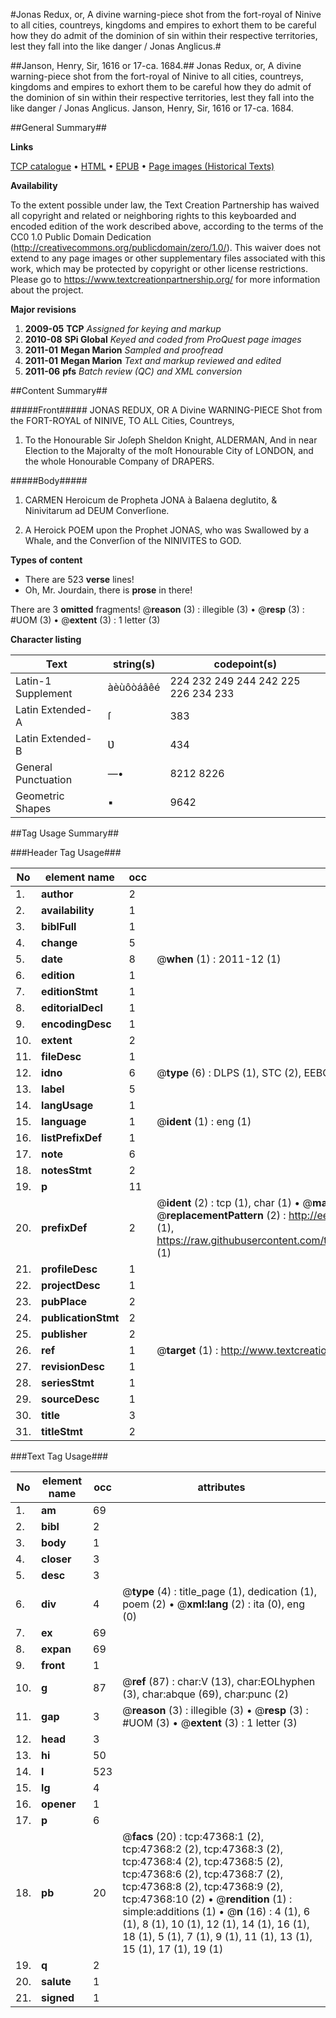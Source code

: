 #Jonas Redux, or, A divine warning-piece shot from the fort-royal of Ninive to all cities, countreys, kingdoms and empires to exhort them to be careful how they do admit of the dominion of sin within their respective territories, lest they fall into the like danger / Jonas Anglicus.#

##Janson, Henry, Sir, 1616 or 17-ca. 1684.##
Jonas Redux, or, A divine warning-piece shot from the fort-royal of Ninive to all cities, countreys, kingdoms and empires to exhort them to be careful how they do admit of the dominion of sin within their respective territories, lest they fall into the like danger / Jonas Anglicus.
Janson, Henry, Sir, 1616 or 17-ca. 1684.

##General Summary##

**Links**

[TCP catalogue](http://www.ota.ox.ac.uk/tcp/)  • 
[HTML](http://tei.it.ox.ac.uk/tcp/Texts-HTML/free/A46/A46672.html)  • 
[EPUB](http://tei.it.ox.ac.uk/tcp/Texts-EPUB/free/A46/A46672.epub) • 
[Page images (Historical Texts)](https://historicaltexts.jisc.ac.uk/eebo-11303584e)

**Availability**

To the extent possible under law, the Text Creation Partnership has waived all copyright and related or neighboring rights to this keyboarded and encoded edition of the work described above, according to the terms of the CC0 1.0 Public Domain Dedication (http://creativecommons.org/publicdomain/zero/1.0/). This waiver does not extend to any page images or other supplementary files associated with this work, which may be protected by copyright or other license restrictions. Please go to https://www.textcreationpartnership.org/ for more information about the project.

**Major revisions**

1. __2009-05__ __TCP__ *Assigned for keying and markup*
1. __2010-08__ __SPi Global__ *Keyed and coded from ProQuest page images*
1. __2011-01__ __Megan Marion__ *Sampled and proofread*
1. __2011-01__ __Megan Marion__ *Text and markup reviewed and edited*
1. __2011-06__ __pfs__ *Batch review (QC) and XML conversion*

##Content Summary##

#####Front#####
JONAS REDUX, OR A Divine WARNING-PIECE Shot from the FORT-ROYAL of NINIVE, TO ALL Cities, Countreys,
1. To the Honourable Sir Joſeph Sheldon Knight, ALDERMAN, And in near Election to the Majoralty of the moſt Honourable City of LONDON, and the whole Honourable Company of DRAPERS.

#####Body#####

1. CARMEN Heroicum de Propheta JONA à Balaena deglutito, & Ninivitarum ad DEUM Converſione.

1. A Heroick POEM upon the Prophet JONAS, who was Swallowed by a Whale, and the Converſion of the NINIVITES to GOD.

**Types of content**

  * There are 523 **verse** lines!
  * Oh, Mr. Jourdain, there is **prose** in there!

There are 3 **omitted** fragments! 
 @__reason__ (3) : illegible (3)  •  @__resp__ (3) : #UOM (3)  •  @__extent__ (3) : 1 letter (3)

**Character listing**


|Text|string(s)|codepoint(s)|
|---|---|---|
|Latin-1 Supplement|àèùôòáâêé|224 232 249 244 242 225 226 234 233|
|Latin Extended-A|ſ|383|
|Latin Extended-B|Ʋ|434|
|General Punctuation|—•|8212 8226|
|Geometric Shapes|▪|9642|

##Tag Usage Summary##

###Header Tag Usage###

|No|element name|occ|attributes|
|---|---|---|---|
|1.|__author__|2||
|2.|__availability__|1||
|3.|__biblFull__|1||
|4.|__change__|5||
|5.|__date__|8| @__when__ (1) : 2011-12 (1)|
|6.|__edition__|1||
|7.|__editionStmt__|1||
|8.|__editorialDecl__|1||
|9.|__encodingDesc__|1||
|10.|__extent__|2||
|11.|__fileDesc__|1||
|12.|__idno__|6| @__type__ (6) : DLPS (1), STC (2), EEBO-CITATION (1), OCLC (1), VID (1)|
|13.|__label__|5||
|14.|__langUsage__|1||
|15.|__language__|1| @__ident__ (1) : eng (1)|
|16.|__listPrefixDef__|1||
|17.|__note__|6||
|18.|__notesStmt__|2||
|19.|__p__|11||
|20.|__prefixDef__|2| @__ident__ (2) : tcp (1), char (1)  •  @__matchPattern__ (2) : ([0-9\-]+):([0-9IVX]+) (1), (.+) (1)  •  @__replacementPattern__ (2) : http://eebo.chadwyck.com/downloadtiff?vid=$1&page=$2 (1), https://raw.githubusercontent.com/textcreationpartnership/Texts/master/tcpchars.xml#$1 (1)|
|21.|__profileDesc__|1||
|22.|__projectDesc__|1||
|23.|__pubPlace__|2||
|24.|__publicationStmt__|2||
|25.|__publisher__|2||
|26.|__ref__|1| @__target__ (1) : http://www.textcreationpartnership.org/docs/. (1)|
|27.|__revisionDesc__|1||
|28.|__seriesStmt__|1||
|29.|__sourceDesc__|1||
|30.|__title__|3||
|31.|__titleStmt__|2||


###Text Tag Usage###

|No|element name|occ|attributes|
|---|---|---|---|
|1.|__am__|69||
|2.|__bibl__|2||
|3.|__body__|1||
|4.|__closer__|3||
|5.|__desc__|3||
|6.|__div__|4| @__type__ (4) : title_page (1), dedication (1), poem (2)  •  @__xml:lang__ (2) : ita (0), eng (0)|
|7.|__ex__|69||
|8.|__expan__|69||
|9.|__front__|1||
|10.|__g__|87| @__ref__ (87) : char:V (13), char:EOLhyphen (3), char:abque (69), char:punc (2)|
|11.|__gap__|3| @__reason__ (3) : illegible (3)  •  @__resp__ (3) : #UOM (3)  •  @__extent__ (3) : 1 letter (3)|
|12.|__head__|3||
|13.|__hi__|50||
|14.|__l__|523||
|15.|__lg__|4||
|16.|__opener__|1||
|17.|__p__|6||
|18.|__pb__|20| @__facs__ (20) : tcp:47368:1 (2), tcp:47368:2 (2), tcp:47368:3 (2), tcp:47368:4 (2), tcp:47368:5 (2), tcp:47368:6 (2), tcp:47368:7 (2), tcp:47368:8 (2), tcp:47368:9 (2), tcp:47368:10 (2)  •  @__rendition__ (1) : simple:additions (1)  •  @__n__ (16) : 4 (1), 6 (1), 8 (1), 10 (1), 12 (1), 14 (1), 16 (1), 18 (1), 5 (1), 7 (1), 9 (1), 11 (1), 13 (1), 15 (1), 17 (1), 19 (1)|
|19.|__q__|2||
|20.|__salute__|1||
|21.|__signed__|1||
